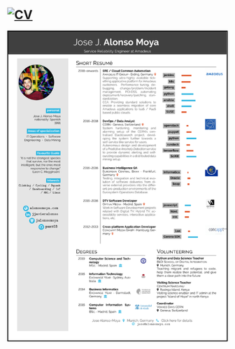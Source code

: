 # [![CV](https://shields.io/badge/Dowload-PDF-blue?logo=Adobe%20Acrobat%20Reader&style=flat)](CV_JoseAlonso.pdf?raw=true)
![CV](CV_JoseAlonso.png?raw=true "CV")
